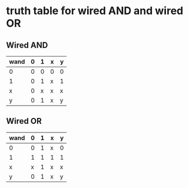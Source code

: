 # truth table for wired AND and wired OR

## Wired AND
| wand  | 0 | 1 | x | y |
| ------------- | ------------- | ------------- | ------------- | ------------- | 
|     0         |      0        |        0      |     0         |      0        | 
|     1         |      0        |        1      |     x         |      1        | 
|     x         |      0        |        x      |     x         |      x        | 
|     y         |      0        |        1      |     x         |      y        | 



## Wired OR
| wand  | 0 | 1 | x | y |
| ------------- | ------------- | ------------- | ------------- | ------------- | 
|     0         |      0        |        1      |     x         |      0        | 
|     1         |      1        |        1      |     1         |      1        | 
|     x         |      x        |        1      |     x         |      x        | 
|     y         |      0        |        1      |     x         |      y        | 

